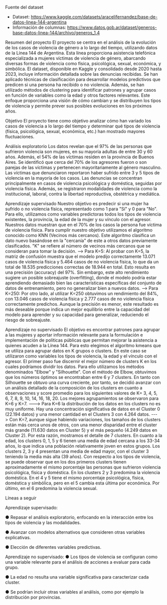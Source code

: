Fuente del dataset
-	Dataset: https://www.kaggle.com/datasets/aracelifernandez/base-de-datos-linea-144-argentina
-	Información de columnas: https://www.datos.gob.ar/dataset/generos-base-datos-linea-144/archivo/generos_1.4

Resumen del proyecto
El proyecto se centra en el análisis de la evolución de los casos de violencia de género a lo largo del tiempo, utilizando datos de la Línea 144 de Argentina. Esta línea proporciona asistencia telefónica especializada a mujeres víctimas de violencia de género, abarcando diversas formas de violencia como física, psicológica, sexual, económica, y simbólica. 
El dataset, disponible en Kaggle y consolidado desde 2020 hasta 2023, incluye información detallada sobre las denuncias recibidas. Se han aplicado técnicas de clasificación para desarrollar modelos predictivos que predicen si una persona ha recibido o no violencia. Además, se han utilizado métodos de clustering para identificar patrones y agrupar casos en función de variables como la edad y otros factores relevantes. Este enfoque proporciona una visión de cómo cambian y se distribuyen los tipos de violencia y permite prever sus posibles evoluciones en los próximos años.

Objetivo 
El proyecto tiene como objetivo analizar cómo han variado los casos de violencia a lo largo del tiempo y determinar qué tipos de violencia (física, psicológica, sexual, económica, etc.) han mostrado mayores fluctuaciones.

Análisis exploratorio
Los datos revelan que el 97% de las personas que sufrieron violencia son mujeres, en su mayoría adultas de entre 30 y 60 años. Además, el 54% de las víctimas residen en la provincia de Buenos Aires.
Se identificó que cerca del 70% de los agresores fueron o son parejas de las víctimas y pertenecen mayoritariamente al género masculino. Las víctimas que denunciaron reportaron haber sufrido entre 3 y 5 tipos de violencia en la mayoría de los casos.
Las denuncias se concentran principalmente en casos de violencia psicológica y doméstica, seguidas por violencia física. Además, se registraron modalidades de violencia como la institucional, laboral, contra la libertad reproductiva, obstétrica y mediática.

Aprendizaje supervisado
Nuestro objetivo es predecir si una mujer ha sufrido o no violencia física, representado como 1 para "Sí" y 0 para "No". Para ello, utilizamos como variables predictoras todos los tipos de violencia existentes, la provincia, la edad de la mujer y su vínculo con el agresor.
Nuestros datos muestran que en el 70% de los casos la persona fue víctima de violencia física.
Para cumplir nuestro objetivo utilizamos el algoritmo conocido como KNN (Vecinos más cercanos). Este algoritmo clasifica un dato nuevo basándose en la "cercanía" de este a otros datos previamente clasificados. "K" se refiere al número de vecinos más cercanos que se consideran para tomar la decisión.
--> Para K=5:
Al probar con K=5, la matriz de confusión muestra que el modelo predijo correctamente 13.071 casos de violencia física y 5.464 casos de no violencia física, lo que da un total de 18.535 predicciones correctas de 18.944 en total. Esto resulta en una precisión (accuracy) del 97%. 
Sin embargo, este alto rendimiento sugiere un posible sobreajuste (overfitting), donde el modelo podría estar aprendiendo demasiado bien las características específicas del conjunto de datos de entrenamiento, pero no generalizar bien a nuevos datos.
--> Para K=250:
Por otro lado, al utilizar K=250 obtuvimos un rendimiento del 84%, con 13.046 casos de violencia física y 2.777 casos de no violencia física correctamente predichos. Aunque la precisión es menor, este resultado es más deseable porque indica un mejor equilibrio entre la capacidad del modelo para aprender y su capacidad para generalizar, reduciendo el riesgo de sobreajuste.

Aprendizaje no supervisado
El objetivo es encontrar patrones para agrupar a las mujeres y aportar información relevante para la formulación e implementación de políticas públicas que permitan mejorar la asistencia a quienes acuden a la Línea 144.
Para esto elegimos el algoritmo kmeans que se utiliza para agrupar datos en K grupos o clusters.
En este caso se utilizaron como variables los tipos de violencia, la edad y el vínculo con el agresor.
El primer paso fue discernir el mejor número de clusters K en los cuales podríamos dividir los datos. Para ello utilizamos los métodos denominados "Elbow" y "Silhouette".
Con el método de Elbow, obtuvimos que los números óptimos se encontraban entre 6 y 7 clusters. 
En tanto con Silhouette se obtuvo una curva creciente, por tanto, se decidió avanzar con un análisis detallado de la composición de los clusters en cuanto a observaciones y score promedio para los siguientes valores de K= 3, 4, 5, 6, 7, 8, 9, 10, 14, 16, 18, 20. Los mejores agrupamientos se observaron para K=6 y K=7. 
---> Para K=6 la distribución de los datos en los clusters no es muy uniforme. Hay una concentración significativa de datos en el Cluster 0 (22.194 datos) y una menor cantidad en el Clusters 3 con 4.264 datos.
---> Con K=7, aunque sigue habiendo variaciones, los tamaños de los clusters están más cerca unos de otros, con una menor disparidad entre el cluster más grande (11.630 datos en Cluster 5) y el más pequeño (4.249 datos en Cluster 2).
Por esta razón, mostramos el detalle de 7 clusters.
En cuanto a la edad,  los clusters 0, 1, 5 y 6 tienen una media de edad cercana a los 33-34 años, lo que indica una población relativamente joven en estos grupos.
Los clusters 2, 3 y 4 presentan una media de edad mayor, con el cluster 3 teniendo la media más alta (39 años).
Con respecto a los tipos de violencia, se puede observar que en los dos primeros clusters tienen aproximadamente el mismo porcentaje las personas que sufrieron violencia psicológica, física y doméstica. En los clusters 2 y 3 predomina la violencia doméstica. 
En el 4 y 5 tiene el mismo porcentaje psicológica, física, doméstica y simbólica, pero en el 5 cambia esta última por económica. Por último, en el 6 predomina la violencia sexual.

Líneas a seguir

Aprendizaje supervisado:

●	Repasar el análisis exploratorio, enfocando en la interacción entre los tipos de violencia y las modalidades.

●	Avanzar con modelos alternativos que consideren otras variables explicativas.

●	Elección de diferentes variables predictivas. 

Aprendizaje no supervisado:
●	Los tipos de violencia se configuran como una variable relevante para el análisis de acciones a evaluar para cada grupo.  

●	La edad no resulta una variable significativa para caracterizar cada cluster.

●	Se podrían incluir otras variables al análisis, como por ejemplo la distribución por provincias.

